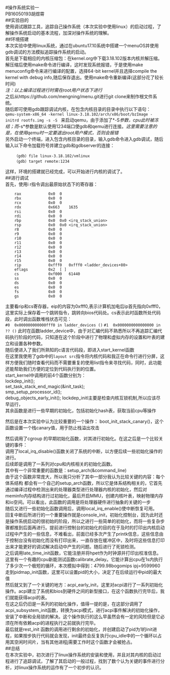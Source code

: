 #操作系统实验一  
PB16050193胡煜霄  
##实验目的  
    使用调试跟踪工具，追踪自己操作系统（本次实验中使用linux）的启动过程，了解操作系统启动的基本流程，加深对操作系统的理解。  
##环境搭建  
  本次实验中使用linux系统，通过在ubuntu17.10系统中搭建一个menuOS并使用gdb调试的方法模拟追踪操作系统的启动。  
  首先是下载相应的内核压缩包：在kernel.org中下载3.18.102版本内核并解压缩。  
  解压缩后使用make命令进行编译，这时发现系统报错，于是使用make menuconfig命令来进行编译的配置，选择64-bit kernel并且选择compile the kernel with debug info,随后保存退出。使用make命令重新编译(这部分花了较长时间)  
  *注：以上编译过程进行时需在root用户状态下进行*  
  之后从https://github.com/mengning/menu.git进行git clone来制作根文件系统。  
  随后即可使用gdb跟踪调试内核，在包含内核目录的目录中执行以下语句：  
  `qemu-system-x86_64 -kernel linux-3.18.102/arch/x86/boot/bzImage -initrd rootfs.img -s -S `   来启动qemu，由于添加了*-S*参数，cpu此时被冻结；而*-s*参数是默认使用1234端口使gdb和qemu进行连接。*这里需要注意的是，在使用qemu时一定要退出root用户模式，否则会报错*  
  另外启动一个终端，进入包含内核目录的目录，输入gdb命令进入gdb调试，随后输入以下命令加载符号并建立gdb和gdbserver的连接：  
```
    （gdb）file linux-3.18.102/vmlinux
    （gdb）target remote:1234 
```
  这样，环境的搭建就已经完成，可以开始进行内核的调试了。  
##进行调试  
    首先，使用i r指令调出最原始状态下的寄存器：
```
    rax            0x0	0
    rbx            0x0	0
    rcx            0x0	0
    rdx            0x663	1635
    rsi            0x0	0
    rdi            0x0	0
    rbp            0x0	0x0 <irq_stack_union>
    rsp            0x0	0x0 <irq_stack_union>
    r8             0x0	0
    r9             0x0	0
    r10            0x0	0
    r11            0x0	0
    r12            0x0	0
    r13            0x0	0
    r14            0x0	0
    r15            0x0	0
    rip            0xfff0	0xfff0 <ladder_devices+80>
    eflags         0x2	[ ]
    cs             0xf000	61440
    ss             0x0	0
    ds             0x0	0
    es             0x0	0
    fs             0x0	0
    gs             0x0	0
```
  主要看rip和cs寄存器，eip的内容为0xfff0,表示计算机加电后ip首先指向0xfff0，这里实际上保存着一个跳转指令，跳转向bios代码处。cs表示此时函数所处代码段，此时调出函数堆栈状态可见：  
    `#0  0x000000000000fff0 in ladder_devices ()`
    `#1  0x0000000000000000 in ?? ()`
  此时在函数ladder_device中，由于对汇编代码不熟悉所以不再追踪汇编代码执行阶段的代码，只知道在这个阶段中进行了物理和虚拟内存的设置和叶表的建立和设置各种参数。  
  随后便进入了我们所熟知的c语言代码段，即进入start_kernel函数  
  在这里我使用了gdb中的`layout src`指令将内核代码和我正在命令行进行分屏，这样方便我们随时查看代码而不需要重复的使用list指令来寻找代码，同时，此功能还能帮助我们方便的定位到代码执行到的位置。  
  start_kernel中调用的前4个函数分别为：  
    lockdep_init();                             
    set_task_stack_end_magic(&init_task);       
    smp_setup_processor_id();                   
    debug_objects_early_init();
    lockdep_initl主要是检查内核互锁机制,所以应该尽早运行，  
  其余函数是进行一些早期的初始化，包括初始化hash表，获取当前cpu等操作  

  然后是在本次实验中认为比较重要的一个操作： boot_init_stack_canary()，这个函数设置一个栈canary值，用于防止栈溢出攻击  

  然后调用了cgroup 的早期初始化函数，对其进行初始化。在这之后是一个比较关键的事件：  
  调用了local_irq_disable()函数关闭了系统的中断，以方便后续一些初始化操作的进行。  
  后续即是调用了一系列对cpu和内核相关的初始化函数。  
  其中有一个非常重要的函数是：setup_arch(&command_line)  
  由于这个函数非常庞大，所以我只分析了其中一部分我认为比较关键的内容：每个体系结构 都会有一个自己的setup_arch函数，所以它是体系结构相关的，它首先通过编译过程中检测出来的处理器类型进行处理器内核的初始化，然后对meminfo内存结构进行过初始化，最后开启MMU，创建内核叶表，映射物理内存和io空间。可以看出，此函数的调用是将处理器硬件进行抽象的关键的一步  
  随后又进行一些初始化函数调用后，调用local_irq_enable()使中断恢复可用。  
  回复中断后所进行的一个重要操作就是console_init，初始化控制台，因为此时还是操作系统启动的很初始的阶段，所以之进行一些简单的初始化，而将一些复杂步骤都推到后面再进行。提前进行控制台的初始化的目的在于及时的打印出内核启动过程中产生的一些信息，不难看出，前面已经多次产生了printk信息，这些信息由于控制台没有初始化而没有打印出来，一直存放在缓冲区中，及时将这些信息打印出来才能更好的调试解决启动中产生的问题。随后进行了死锁检测。  
  之后调用late_time_init函数，它能注册并将hpet作为时钟源并打印出校准信息。  
  这里有一个有趣的cpu新能测试函数calibrate_delay。它能计算出cpu在1s内执行了多少次一个极短的循环，本次模拟中得到：4799.98bogomips   ipj=9599960
  走到pidmap_init函数，这里可以设置pid的大小，决定了在后续运行中pid的最大值  
  然后就又到了一个关键的地方：acpi_early_init，这里对acpi进行了一系列初始化操作。acpi建立了系统和bios到硬件之间的新型接口，在这个函数执行完毕后，我们就能获得acpi的表。  
  在这之后仍旧是一系列的初始化操作，值得一提的是，在这部分调用了acpi_subsystem_init函数，转换为acpi模式，进行acpi事件解决的初始化操作，安装了中断和全局锁的解决。这个操作执行的这么早虽然会有一定的风险但是它必须在所有依赖acpi的进程执行之前就执行完毕。  
  最后就是rest_init 函数的调用进行剩余的初始化，并创建启动了pid为1的init进程，如果按步执行代码就会发现，init最终会反复执行cpu_idle中的一个循环以占用其空闲时间片，当有其他进程j需要工作时这个函数才会被抢占。  
##总结  
  在本次实验中，初次进行了linux操作系统的安装和使用，并且对其内核的启动过程进行了追踪调试，了解了其启动的一般过程，找到了数个认为关键的事件进行分析，对linux操作系统的运作有了一个初步的认识。  








    

